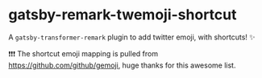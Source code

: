 # gatsby-remark-twemoji-shortcut

A `gatsby-transformer-remark` plugin to add twitter emoji, with shortcuts! :sparkles:

:exclamation::exclamation::exclamation:
The shortcut emoji mapping is pulled from https://github.com/github/gemoji, huge thanks for this awesome list.